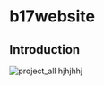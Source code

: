 # b17website
## Introduction
![project_all](https://user-images.githubusercontent.com/100317841/170892708-e22739f5-88d4-422b-9e0e-3d361ee5a5c0.png)  hjhjhhj

